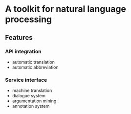 
# A toolkit for natural language processing

## Features

### API integration

* automatic translation
* automatic abbreviation

### Service interface

* machine translation
* dialogue system
* argumentation mining
* annotation system

